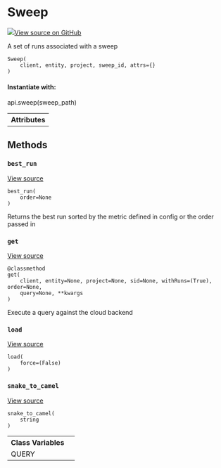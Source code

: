 # Sweep



[![](https://www.tensorflow.org/images/GitHub-Mark-32px.png)View source on GitHub](https://www.github.com/wandb/client/tree/v0.10.27/wandb/apis/public.py#L1403-L1581)




A set of runs associated with a sweep

<pre><code>Sweep(
    client, entity, project, sweep_id, attrs={}
)</code></pre>





#### Instantiate with:

api.sweep(sweep_path)





<!-- Tabular view -->
<table>
<tr><th>Attributes</th></tr>


</table>



## Methods

<h3 id="best_run"><code>best_run</code></h3>

<a target="_blank" href="https://www.github.com/wandb/client/tree/v0.10.27/wandb/apis/public.py#L1489-L1512">View source</a>

<pre><code>best_run(
    order=None
)</code></pre>

Returns the best run sorted by the metric defined in config or the order passed in


<h3 id="get"><code>get</code></h3>

<a target="_blank" href="https://www.github.com/wandb/client/tree/v0.10.27/wandb/apis/public.py#L1528-L1578">View source</a>

<pre><code>@classmethod</code>
<code>get(
    client, entity=None, project=None, sid=None, withRuns=(True), order=None,
    query=None, **kwargs
)</code></pre>

Execute a query against the cloud backend


<h3 id="load"><code>load</code></h3>

<a target="_blank" href="https://www.github.com/wandb/client/tree/v0.10.27/wandb/apis/public.py#L1469-L1478">View source</a>

<pre><code>load(
    force=(False)
)</code></pre>




<h3 id="snake_to_camel"><code>snake_to_camel</code></h3>

<a target="_blank" href="https://www.github.com/wandb/client/tree/v0.10.27/wandb/apis/public.py#L561-L563">View source</a>

<pre><code>snake_to_camel(
    string
)</code></pre>








<!-- Tabular view -->
<table>
<tr><th>Class Variables</th></tr>

<tr>
<td>
QUERY<a id="QUERY"></a>
</td>
<td>

</td>
</tr>
</table>

